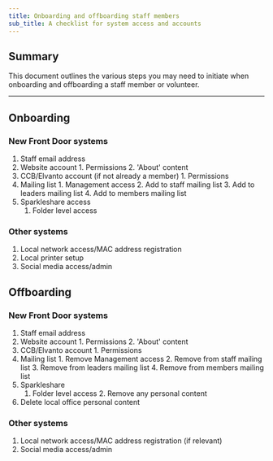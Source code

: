 ```yaml
---
title: Onboarding and offboarding staff members
sub_title: A checklist for system access and accounts
---
```


Summary
-------
This document outlines the various steps you may need to initiate when onboarding and offboarding a staff member or volunteer.

***

Onboarding
---------------

### New Front Door systems

1. Staff email address
2.  Website account
		1. Permissions
		2. 'About' content
3.  CCB/Elvanto account (if not already a member)
		1. Permissions
4.  Mailing list
		1. Management access
		2. Add to staff mailing list
		3. Add to leaders mailing list
		4. Add to members mailing list
5.  Sparkleshare access
    1.  Folder level access

### Other systems

1. Local network access/MAC address registration
2. Local printer setup
3. Social media access/admin

Offboarding
---------------

### New Front Door systems

1. Staff email address
2.  Website account
		1. Permissions
		2. 'About' content
3.  CCB/Elvanto account
		1. Permissions
4.  Mailing list
		1. Remove Management access
		2. Remove from staff mailing list
		3. Remove from leaders mailing list
		4. Remove from members mailing list
5.  Sparkleshare
    1.  Folder level access
		2.	Remove any personal content
6. Delete local office personal content

### Other systems

1. Local network access/MAC address registration (if relevant)
2. Social media access/admin
